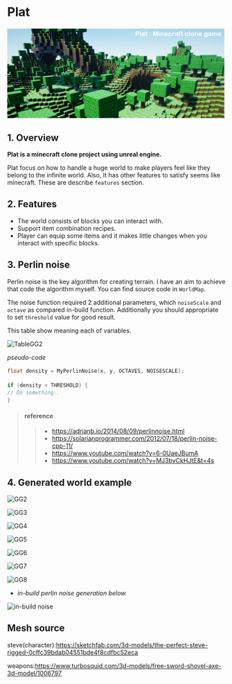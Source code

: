 # Plat

![null](img/main.png)



## 1. Overview

__Plat is a minecraft clone project using unreal engine.__

Plat focus on how to handle a huge world to make players feel like they belong to the infinite world. Also, It has other features to satisfy seems like minecraft. These are describe `features` section.



## 2. Features

- The world consists of blocks you can interact with.
- Support item combination recipes.
- Player can equip some items and it makes little changes when you interact with specific blocks.



## 3. Perlin noise

Perlin noise is the key algorithm for creating terrain. I have an aim to achieve that code the algorithm myself. You can find source code in `WorldMap`.

The noise function required 2 additional parameters, which  `noiseScale` and `octave` as compared in-build function. Additionally you should appropriate to set `threshold`  value for good result.

This table show meaning each of variables.

![TableGG2](https://user-images.githubusercontent.com/30077320/123218419-a930cd80-d506-11eb-8d7f-970798da28f6.png)

*pseudo-code*

```c++
float density = MyPerlinNoise(x, y, OCTAVES, NOISESCALE);
				
if (density < THRESHOLD) {
// Do something..
}
```

> #### reference
>
> > * <https://adrianb.io/2014/08/09/perlinnoise.html>
> > * <https://solarianprogrammer.com/2012/07/18/perlin-noise-cpp-11/>
> > * <https://www.youtube.com/watch?v=6-0UaeJBumA>
> > * https://www.youtube.com/watch?v=MJ3bvCkHJtE&t=4s

## 4. Generated world example

![GG2](https://user-images.githubusercontent.com/30077320/123113029-2f9ece00-d479-11eb-9182-1e35a108be0d.png)

![GG3](https://user-images.githubusercontent.com/30077320/123113036-31689180-d479-11eb-9620-ff53a10f1140.png)

![GG4](https://user-images.githubusercontent.com/30077320/123113043-3299be80-d479-11eb-9948-94ca55bce62f.png)

![GG5](https://user-images.githubusercontent.com/30077320/123113049-33325500-d479-11eb-86f1-b39463376040.png)

![GG6](https://user-images.githubusercontent.com/30077320/123113053-34638200-d479-11eb-8e21-b4b34653eba1.png)

![GG7](https://user-images.githubusercontent.com/30077320/123113008-2ca3dd80-d479-11eb-824d-587f38ecdd12.png)

![GG8](https://user-images.githubusercontent.com/30077320/123113108-3f1e1700-d479-11eb-8999-932c49f6cafa.png)

- _in-build perlin noise generation below._

![in-build noise](https://user-images.githubusercontent.com/30077320/123218853-2e1be700-d507-11eb-8c99-da8b83ffc0b9.png)


## Mesh source

steve(character):https://sketchfab.com/3d-models/the-perfect-steve-rigged-0cffc39bdab04551bde4f8cdfbc52eca

weapons:https://www.turbosquid.com/3d-models/free-sword-shovel-axe-3d-model/1006797











